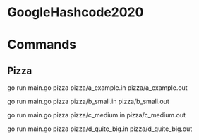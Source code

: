 # GoogleHashcode2020

# Commands

## Pizza
go run main.go pizza pizza/a_example.in pizza/a_example.out

go run main.go pizza pizza/b_small.in pizza/b_small.out

go run main.go pizza pizza/c_medium.in pizza/c_medium.out

go run main.go pizza pizza/d_quite_big.in pizza/d_quite_big.out
